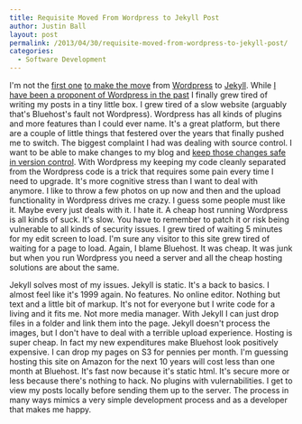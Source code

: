 ```yaml
---
title: Requisite Moved From Wordpress to Jekyll Post
author: Justin Ball
layout: post
permalink: /2013/04/30/requisite-moved-from-wordpress-to-jekyll-post/
categories:
  - Software Development
---
```


I'm not the <a href="http://weedygarden.net/2012/12/hello-jekyll/">first one</a> <a href="https://github.com/davidsonfellipe/fellipe.com/blob/master/_posts/2013-04-01-moving-wordpress-to-jekyll.md">to make the move</a>
from <a href="http://wordpress.org/">Wordpress</a> to <a href="https://github.com/mojombo/jekyll">Jekyll</a>. While <a href="/2008/02/11/wordpress-makes-me-happy/">I have been a proponent of Wordpress in the past</a> I finally
grew tired of writing my posts in a tiny little box. I grew tired of a slow website (arguably that's Bluehost's fault not Wordpress). Wordpress has all kinds of plugins and more features than I could ever name. It's a great
platform, but there are a couple of little things that festered over the years that finally pushed me to switch. The biggest complaint I had was dealing with source control. I want to be able to make changes to my blog and
<a href="https://github.com/jbasdf/justinball">keep those changes safe in version control</a>. With Wordpress my keeping my code cleanly separated from the Wordpress code is a trick that requires some pain every time I need to
upgrade. It's more cognitive stress than I want to deal with anymore. I like to throw a few photos on up now and then and the upload functionality in Wordpress drives me crazy. I guess some people must like it. Maybe every just deals with it. I hate it.
A cheap host running Wordpress is all kinds of suck. It's slow. You have to remember to patch it or risk being vulnerable to all kinds of security issues. I grew tired of waiting 5 minutes for my edit screen to load.
I'm sure any visitor to this site grew tired of waiting for a page to load. Again, I blame Bluehost. It was cheap. It was junk but when you run Wordpress you need a server and all the cheap hosting solutions are about the same.

Jekyll solves most of my issues. Jekyll is static. It's a back to basics. I almost feel like it's 1999 again. No features. No online editor. Nothing but text and a little bit of markup. It's not for everyone but I write code for a living
and it fits me. Not more media manager. With Jekyll I can just drop files in a folder and link them into the page. Jekyll doesn't process the images, but I don't have to deal with a terrible upload experience.
Hosting is super cheap. In fact my new expenditures make Bluehost look positively expensive. I can drop my pages on S3 for pennies per month. I'm guessing hosting this site on Amazon for the next 10 years will cost less than one month at Bluehost.
It's fast now because it's static html. It's secure more or less because there's nothing to hack. No plugins with vulernabilities. I get to view my posts locally before
sending them up to the server. The process in many ways mimics a very simple development process and as a developer that makes me happy.
